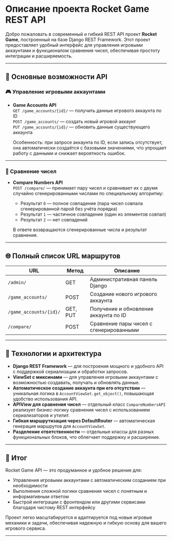 # Описание проекта Rocket Game REST API

Добро пожаловать в современный и гибкий REST API проект **Rocket Game**, построенный на базе Django REST Framework. Этот проект предоставляет удобный интерфейс для управления игровыми аккаунтами и функционалом сравнения чисел, обеспечивая простоту интеграции и расширяемость.

---

## 🚀 Основные возможности API

### 🎮 Управление игровыми аккаунтами
- **Game Accounts API**  
  `GET /game_accounts/{id}/` — получить данные игрового аккаунта по ID  
  `POST /game_accounts/` — создать новый игровой аккаунт  
  `PUT /game_accounts/{id}/` — обновить данные существующего аккаунта  
  
  Особенность: при запросе аккаунта по ID, если запись отсутствует, она автоматически создаётся с базовыми значениями, что упрощает работу с данными и снижает вероятность ошибок.

---

### 🔢 Сравнение чисел
- **Compare Numbers API**  
  `POST /compare/` — принимает пару чисел и сравнивает их с двумя случайно сгенерированными числами по специальному алгоритму:
  
  - Результат `0` — полное совпадение (пара чисел совпала сгенерированной парой без учёта порядка)  
  - Результат `1` — частичное совпадение (один из элементов совпал)  
  - Результат `2` — нет совпадений  
  
  В ответе возвращаются сгенерированные числа и результат сравнения.

---

## 🌐 Полный список URL маршрутов

| URL                   | Метод | Описание                                    |
|-----------------------|-------|---------------------------------------------|
| `/admin/`             | GET   | Административная панель Django              |
| `/game_accounts/`     | POST  | Создание нового игрового аккаунта           |
| `/game_accounts/{id}/`| GET, PUT | Получение и обновление аккаунта по ID      |
| `/compare/`           | POST  | Сравнение пары чисел с сгенерированными     |

---

## 🔧 Технологии и архитектура

- **Django REST Framework** — для построения мощного и удобного API с поддержкой сериализации и обработки запросов.
- **ViewSet с миксинами** — для управления игровыми аккаунтами с возможностью создавать, получать и обновлять данные.
- **Автоматическое создание аккаунта при его отсутствии** — уникальная логика в `AccountViewSet.get_object()`, повышающая удобство использования API.
- **APIView для сравнения чисел** — отдельный класс `CompareNumbersAPI` реализует бизнес-логику сравнения чисел с использованием сериализаторов и утилит.
- **Гибкая маршрутизация через DefaultRouter** — автоматическая генерация маршрутов для `AccountViewSet`.
- **Разделение ответственности** — отдельные классы для разных функциональных блоков, что облегчает поддержку и расширение.

---

## 🎯 Итог

Rocket Game API — это продуманное и удобное решение для:

- Управления игровыми аккаунтами с автоматическим созданием при необходимости  
- Выполнения сложной логики сравнения чисел с понятным и информативным ответом  
- Быстрой интеграции с фронтендом или другими сервисами благодаря чистому REST интерфейсу  

Проект легко масштабируется и адаптируется под новые игровые механики и задачи, обеспечивая надежную и гибкую основу для вашего игрового сервиса.

---
